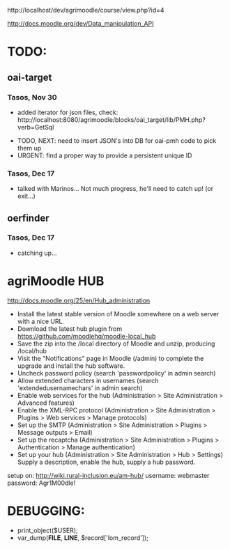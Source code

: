 http://localhost/dev/agrimoodle/course/view.php?id=4


http://docs.moodle.org/dev/Data_manipulation_API

# TODO:

oai-target
----------
### Tasos, Nov 30
+ added iterator for json files, check: http://localhost:8080/agrimoodle/blocks/oai_target/lib/PMH.php?verb=GetSql
- TODO, NEXT: need to insert JSON's into DB for oai-pmh code to pick them up
- URGENT: find a proper way to provide a persistent unique ID
### Tasos, Dec 17
+ talked with Marinos... Not much progress, he'll need to catch up! (or exit...)


oerfinder
---------
### Tasos, Dec 17
+ catching up...


# agriMoodle HUB

http://docs.moodle.org/25/en/Hub_administration
- Install the latest stable version of Moodle somewhere on a web server with a nice URL.
- Download the latest hub plugin from https://github.com/moodlehq/moodle-local_hub
- Save the zip into the /local directory of Moodle and unzip, producing /local/hub
- Visit the "Notifications" page in Moodle (/admin) to complete the upgrade and install the hub software.
- Uncheck password policy (search 'passwordpolicy' in admin search)
- Allow extended characters in usernames (search 'extendedusernamechars' in admin search)
- Enable web services for the hub (Administration > Site Administration > Advanced features)
- Enable the XML-RPC protocol (Administration > Site Administration > Plugins > Web services > Manage protocols)
- Set up the SMTP (Administration > Site Administration > Plugins > Message outputs > Email)
- Set up the recaptcha (Administration > Site Administration > Plugins > Authentication > Manage authentication)
- Set up your hub (Administration > Site Administration > Hub > Settings) Supply a description, enable the hub, supply a hub password. 

setup on: http://wiki.rural-inclusion.eu/am-hub/
username: webmaster
password: Agr1M00dle!


# DEBUGGING:

  * print_object($USER);
  * var_dump(__FILE__, __LINE__, $record['lom_record']);

